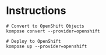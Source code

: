 # Instructions

```
# Convert to OpenShift Objects
kompose convert --provider=openshift

# Deploy to OpenShift
kompose up --provider=openshift
```

